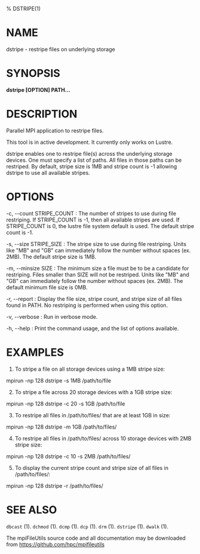 % DSTRIPE(1)

# NAME

dstripe - restripe files on underlying storage

# SYNOPSIS

**dstripe [OPTION] PATH...**

# DESCRIPTION

Parallel MPI application to restripe files.

This tool is in active development. It currently only works on Lustre.

dstripe enables one to restripe file(s) across the underlying storage devices. One must specify a list of paths. All files in those paths can be restriped.  By default, stripe size is 1MB and stripe count is -1 allowing dstripe to use all available stripes. 

# OPTIONS

-c, \--count STRIPE_COUNT
:	The number of stripes to use during file restriping. If STRIPE_COUNT is -1, then all available stripes are used. If STRIPE_COUNT is 0, the lustre file system default is used. The default stripe count is -1.

-s, \--size STRIPE_SIZE
:	The stripe size to use during file restriping. Units like "MB" and "GB" can immediately follow the number without spaces (ex. 2MB). The default stripe size is 1MB.

-m, \--minsize SIZE
:	The minimum size a file must be to be a candidate for restriping. Files smaller than SIZE will not be restriped.  Units like "MB" and "GB" can immediately follow the number without spaces (ex. 2MB). The default minimum file size is 0MB.

-r, \--report
:	Display the file size, stripe count, and stripe size of all files found in PATH. No restriping is performed when using this option.

-v, \--verbose
: 	Run in verbose mode.

-h, \--help
: 	Print the command usage, and the list of options available.

# EXAMPLES

1. To stripe a file on all storage devices using a 1MB stripe size:

mpirun -np 128 dstripe -s 1MB /path/to/file

2. To stripe a file across 20 storage devices with a 1GB stripe size:

mpirun -np 128 dstripe -c 20 -s 1GB /path/to/file

3. To restripe all files in /path/to/files/ that are at least 1GB in size:

mpirun -np 128 dstripe -m 1GB /path/to/files/

4. To restripe all files in /path/to/files/ across 10 storage devices with 2MB stripe size:

mpirun -np 128 dstripe -c 10 -s 2MB /path/to/files/

5. To display the current stripe count and stripe size of all files in /path/to/files/:

mpirun -np 128 dstripe -r /path/to/files/

# SEE ALSO

`dbcast` (1).
`dchmod` (1).
`dcmp` (1).
`dcp` (1).
`drm` (1).
`dstripe` (1).
`dwalk` (1).

The mpiFileUtils source code and all documentation may be downloaded from
<https://github.com/hpc/mpifileutils>

